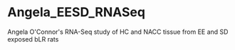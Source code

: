 # Angela_EESD_RNASeq
Angela O'Connor's RNA-Seq study of HC and NACC tissue from EE and SD exposed bLR rats
